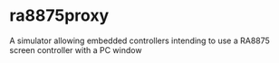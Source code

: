 # ra8875proxy
A simulator allowing embedded controllers intending to use a RA8875 screen controller with a PC window

